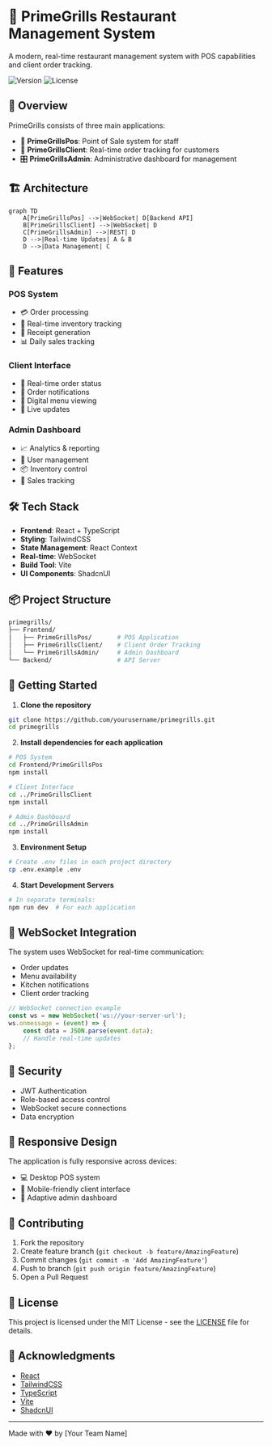 # 🍖 PrimeGrills Restaurant Management System

A modern, real-time restaurant management system with POS capabilities and client order tracking.

![Version](https://img.shields.io/badge/version-1.0.0-blue.svg)
![License](https://img.shields.io/badge/license-MIT-green.svg)

## 🌟 Overview

PrimeGrills consists of three main applications:
- 🏪 **PrimeGrillsPos**: Point of Sale system for staff
- 👥 **PrimeGrillsClient**: Real-time order tracking for customers
- 🎛 **PrimeGrillsAdmin**: Administrative dashboard for management

## 🏗 Architecture

```mermaid
graph TD
    A[PrimeGrillsPos] -->|WebSocket| D[Backend API]
    B[PrimeGrillsClient] -->|WebSocket| D
    C[PrimeGrillsAdmin] -->|REST| D
    D -->|Real-time Updates| A & B
    D -->|Data Management| C
```

## 🚀 Features

### POS System
- 💳 Order processing
- 🛒 Real-time inventory tracking
- 🧾 Receipt generation
- 📊 Daily sales tracking

### Client Interface
- 📱 Real-time order status
- 🔔 Order notifications
- 📖 Digital menu viewing
- 💫 Live updates

### Admin Dashboard
- 📈 Analytics & reporting
- 👥 User management
- 📦 Inventory control
- 🎯 Sales tracking

## 🛠 Tech Stack

- **Frontend**: React + TypeScript
- **Styling**: TailwindCSS
- **State Management**: React Context
- **Real-time**: WebSocket
- **Build Tool**: Vite
- **UI Components**: ShadcnUI

## 📦 Project Structure

```bash
primegrills/
├── Frontend/
│   ├── PrimeGrillsPos/       # POS Application
│   ├── PrimeGrillsClient/    # Client Order Tracking
│   └── PrimeGrillsAdmin/     # Admin Dashboard
└── Backend/                  # API Server
```

## 🚗 Getting Started

1. **Clone the repository**
```bash
git clone https://github.com/yourusername/primegrills.git
cd primegrills
```

2. **Install dependencies for each application**
```bash
# POS System
cd Frontend/PrimeGrillsPos
npm install

# Client Interface
cd ../PrimeGrillsClient
npm install

# Admin Dashboard
cd ../PrimeGrillsAdmin
npm install
```

3. **Environment Setup**
```bash
# Create .env files in each project directory
cp .env.example .env
```

4. **Start Development Servers**
```bash
# In separate terminals:
npm run dev  # For each application
```

## 🔌 WebSocket Integration

The system uses WebSocket for real-time communication:
- Order updates
- Menu availability
- Kitchen notifications
- Client order tracking

```typescript
// WebSocket connection example
const ws = new WebSocket('ws://your-server-url');
ws.onmessage = (event) => {
    const data = JSON.parse(event.data);
    // Handle real-time updates
};
```

## 🔐 Security

- JWT Authentication
- Role-based access control
- WebSocket secure connections
- Data encryption

## 📱 Responsive Design

The application is fully responsive across devices:
- 💻 Desktop POS system
- 📱 Mobile-friendly client interface
- 🎯 Adaptive admin dashboard

## 🤝 Contributing

1. Fork the repository
2. Create feature branch (`git checkout -b feature/AmazingFeature`)
3. Commit changes (`git commit -m 'Add AmazingFeature'`)
4. Push to branch (`git push origin feature/AmazingFeature`)
5. Open a Pull Request

## 📄 License

This project is licensed under the MIT License - see the [LICENSE](LICENSE) file for details.

## 🙏 Acknowledgments

- [React](https://reactjs.org/)
- [TailwindCSS](https://tailwindcss.com/)
- [TypeScript](https://www.typescriptlang.org/)
- [Vite](https://vitejs.dev/)
- [ShadcnUI](https://ui.shadcn.com/)

---
Made with ❤️ by [Your Team Name]
